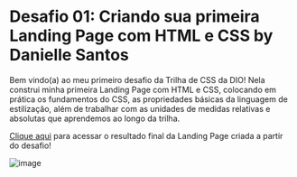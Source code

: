 # Desafio 01: Criando sua primeira Landing Page com HTML e CSS by Danielle Santos

Bem vindo(a) ao meu primeiro desafio da Trilha de CSS da DIO! Nela construi minha primeira Landing Page com HTML e CSS, colocando em prática os fundamentos do CSS,
as propriedades básicas da linguagem de estilização, além de trabalhar com as unidades de medidas relativas e absolutas que aprendemos ao longo da trilha.

[Clique aqui](https://trilha-css-desafio-01-blush.vercel.app/) para acessar o resultado final da Landing Page criada a partir do desafio!

![image](https://user-images.githubusercontent.com/55519539/183538055-6cce606c-7d1d-4d15-a4be-ffeb5b37c956.png)

